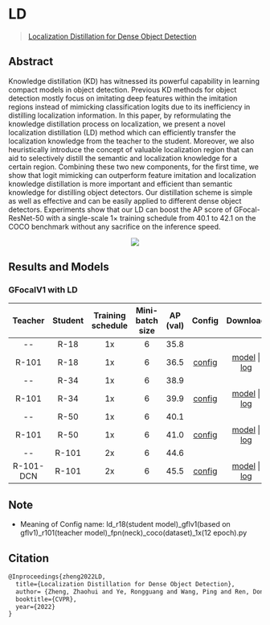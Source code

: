 # LD

> [Localization Distillation for Dense Object Detection](https://arxiv.org/abs/2102.12252)

<!-- [ALGORITHM] -->

## Abstract

Knowledge distillation (KD) has witnessed its powerful capability in learning compact models in object detection. Previous KD methods for object detection mostly focus on imitating deep features within the imitation regions instead of mimicking classification logits due to its inefficiency in distilling localization information. In this paper, by reformulating the knowledge distillation process on localization, we present a novel localization distillation (LD) method which can efficiently transfer the localization knowledge from the teacher to the student. Moreover, we also heuristically introduce the concept of valuable localization region that can aid to selectively distill the semantic and localization knowledge for a certain region. Combining these two new components, for the first time, we show that logit mimicking can outperform feature imitation and localization knowledge distillation is more important and efficient than semantic knowledge for distilling object detectors. Our distillation scheme is simple as well as effective and can be easily applied to different dense object detectors. Experiments show that our LD can boost the AP score of GFocal-ResNet-50 with a single-scale 1× training schedule from 40.1 to 42.1 on the COCO benchmark without any sacrifice on the inference speed.

<div align=center>
<img src="https://user-images.githubusercontent.com/40661020/143966265-48a03668-8585-4525-8a86-afa2209d1602.png"/>
</div>

## Results and Models

### GFocalV1 with LD

|  Teacher  | Student | Training schedule | Mini-batch size | AP (val) |                      Config                       |                                                                                                                                                   Download                                                                                                                                                   |
| :-------: | :-----: | :---------------: | :-------------: | :------: | :-----------------------------------------------: | :----------------------------------------------------------------------------------------------------------------------------------------------------------------------------------------------------------------------------------------------------------------------------------------------------------: |
|    --     |  R-18   |        1x         |        6        |   35.8   |                                                   |                                                                                                                                                                                                                                                                                                              |
|   R-101   |  R-18   |        1x         |        6        |   36.5   |   [config](./ld_r18-gflv1-r101_fpn_1x_coco.py)    |         [model](https://mmassets.onedl.ai/mmdetection/v2.0/ld/ld_r18_gflv1_r101_fpn_coco_1x/ld_r18_gflv1_r101_fpn_coco_1x_20220702_062206-330e6332.pth) \| [log](https://mmassets.onedl.ai/mmdetection/v2.0/ld/ld_r18_gflv1_r101_fpn_coco_1x/ld_r18_gflv1_r101_fpn_coco_1x_20220702_062206.log.json)         |
|    --     |  R-34   |        1x         |        6        |   38.9   |                                                   |                                                                                                                                                                                                                                                                                                              |
|   R-101   |  R-34   |        1x         |        6        |   39.9   |   [config](./ld_r34-gflv1-r101_fpn_1x_coco.py)    |         [model](https://mmassets.onedl.ai/mmdetection/v2.0/ld/ld_r34_gflv1_r101_fpn_coco_1x/ld_r34_gflv1_r101_fpn_coco_1x_20220630_134007-9bc69413.pth) \| [log](https://mmassets.onedl.ai/mmdetection/v2.0/ld/ld_r34_gflv1_r101_fpn_coco_1x/ld_r34_gflv1_r101_fpn_coco_1x_20220630_134007.log.json)         |
|    --     |  R-50   |        1x         |        6        |   40.1   |                                                   |                                                                                                                                                                                                                                                                                                              |
|   R-101   |  R-50   |        1x         |        6        |   41.0   |   [config](./ld_r50-gflv1-r101_fpn_1x_coco.py)    |         [model](https://mmassets.onedl.ai/mmdetection/v2.0/ld/ld_r50_gflv1_r101_fpn_coco_1x/ld_r50_gflv1_r101_fpn_coco_1x_20220629_145355-8dc5bad8.pth) \| [log](https://mmassets.onedl.ai/mmdetection/v2.0/ld/ld_r50_gflv1_r101_fpn_coco_1x/ld_r50_gflv1_r101_fpn_coco_1x_20220629_145355.log.json)         |
|    --     |  R-101  |        2x         |        6        |   44.6   |                                                   |                                                                                                                                                                                                                                                                                                              |
| R-101-DCN |  R-101  |        2x         |        6        |   45.5   | [config](./ld_r101-gflv1-r101-dcn_fpn_2x_coco.py) | [model](https://mmassets.onedl.ai/mmdetection/v2.0/ld/ld_r101_gflv1_r101dcn_fpn_coco_2x/ld_r101_gflv1_r101dcn_fpn_coco_2x_20220629_185920-9e658426.pth) \| [log](https://mmassets.onedl.ai/mmdetection/v2.0/ld/ld_r101_gflv1_r101dcn_fpn_coco_2x/ld_r101_gflv1_r101dcn_fpn_coco_2x_20220629_185920.log.json) |

## Note

- Meaning of Config name: ld_r18(student model)\_gflv1(based on gflv1)\_r101(teacher model)\_fpn(neck)\_coco(dataset)\_1x(12 epoch).py

## Citation

```latex
@Inproceedings{zheng2022LD,
  title={Localization Distillation for Dense Object Detection},
  author= {Zheng, Zhaohui and Ye, Rongguang and Wang, Ping and Ren, Dongwei and Zuo, Wangmeng and Hou, Qibin and Cheng, Mingming},
  booktitle={CVPR},
  year={2022}
}
```

